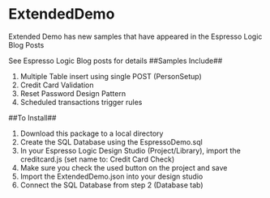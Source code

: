ExtendedDemo
============

Extended Demo has new samples that have appeared in the Espresso Logic Blog Posts

See Espresso Logic Blog posts for details
##Samples Include##
1. Multiple Table insert using single POST (PersonSetup)
2. Credit Card Validation
3. Reset Password Design Pattern
4. Scheduled transactions trigger rules

##To Install##
1. Download this package to a local directory
2. Create the SQL Database using the EspressoDemo.sql
3. In your Espresso Logic Design Studio (Project/Library), import the creditcard.js (set name to: Credit Card Check)
4. Make sure you check the used button on the project and save
5. Import the ExtendedDemo.json into your design studio
6. Connect the SQL Database from step 2 (Database tab)
